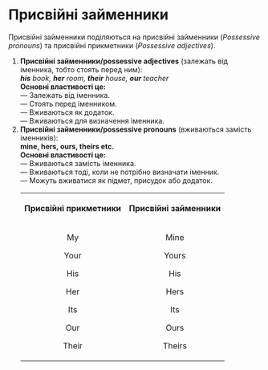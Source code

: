 # Присвійні займенники

Присвійні займенники поділяються на <span class="p1">присвійні займенники</span> (<i>Possessive pronouns</i>) та <span class="p1">присвійні прикметники</span> (<i>Possessive adjectives</i>).<br>
<ol>
<b><li>Присвійні займенники/possessive adjectives</b>
(залежать вiд iменника, тобто стоять перед ним):<br>
<i><b>his</b> book, <b>her</b> room, <b>their</b> house, <b>our</b> teacher</i><br>
<b>Основні властивості це:</b><br>
— Залежать вiд iменника.<br>
— Стоять перед iменником.<br>
— Вживаються як додаток.<br>
— Вживаються для визначення iменника.
</li>
<b><li>Присвiйнi займенники/possessive pronouns</b>
(вживаються замiсть iменникiв):<br>
<b>mine, hers, ours, theirs etc.</b><br>
<b>Основні властивості це:</b><br>
— Вживаються замiсть iменника.<br>
— Вживаються тодi, коли не потрiбно визначати iменник.<br>
— Можуть вживатися як пiдмет, присудок або додаток.<br>
<div class="centered-table-wrapper">
<table class="centered-table">
<tr>
<th><p align="center">Присвійні прикметники</p></th>
<th><p align="center">Присвійні займенники</p></th>
</tr>
<tr>
<td>
<p align="center">My</p>
<p align="center">Your</p>
<p align="center">His</p>
<p align="center">Her</p>
<p align="center">Its</p>
<p align="center">Our</p>
<p align="center">Their</p>
</td>
<td>
<p align="center">Mine</p>
<p align="center">Yours</p>
<p align="center">His</p>
<p align="center">Hers</p>
<p align="center">Its</p>
<p align="center">Ours</p>
<p align="center">Theirs</p>
</td>
</tr>
</table>
</div>
</li>
</ol>

